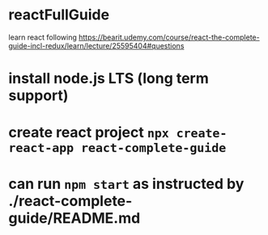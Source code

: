 # reactFullGuide

learn react following https://bearit.udemy.com/course/react-the-complete-guide-incl-redux/learn/lecture/25595404#questions

# install node.js LTS (long term support)

# create react project `npx create-react-app react-complete-guide`

# can run `npm start` as instructed by ./react-complete-guide/README.md
